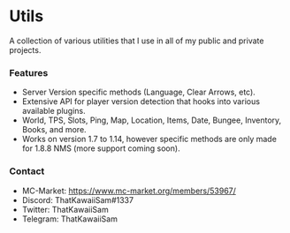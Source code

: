 # Utils
A collection of various utilities that I use in all of my public and private projects.

### Features
* Server Version specific methods (Language, Clear Arrows, etc).
* Extensive API for player version detection that hooks into various available plugins.
* World, TPS, Slots, Ping, Map, Location, Items, Date, Bungee, Inventory, Books, and more.
* Works on version 1.7 to 1.14, however specific methods are only made for 1.8.8 NMS (more support coming soon).

### Contact

- MC-Market: https://www.mc-market.org/members/53967/
- Discord: ThatKawaiiSam#1337
- Twitter: ThatKawaiiSam
- Telegram: ThatKawaiiSam